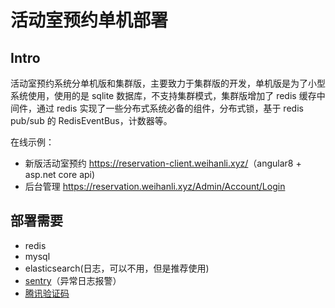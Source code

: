 # 活动室预约单机部署

## Intro

活动室预约系统分单机版和集群版，主要致力于集群版的开发，单机版是为了小型系统使用，使用的是 sqlite 数据库，不支持集群模式，集群版增加了 redis 缓存中间件，通过 redis 实现了一些分布式系统必备的组件，分布式锁，基于 redis pub/sub 的 RedisEventBus，计数器等。

在线示例：

- 新版活动室预约 <https://reservation-client.weihanli.xyz/>（angular8 + asp.net core api)
- 后台管理 <https://reservation.weihanli.xyz/Admin/Account/Login>

## 部署需要

- redis
- mysql
- elasticsearch(日志，可以不用，但是推荐使用)
- [sentry](https://sentry.io)（异常日志报警）
- [腾讯验证码](https://007.qq.com/product.html?ADTAG=index.head)

